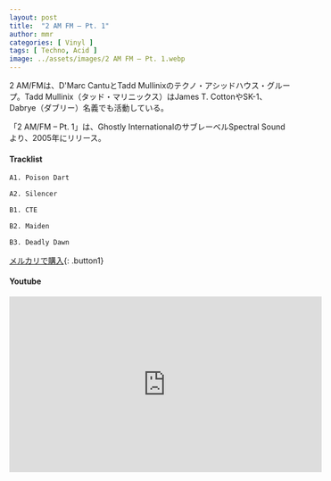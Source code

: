 ```yaml
---
layout: post
title:  "2 AM FM – Pt. 1"
author: mmr
categories: [ Vinyl ]
tags: [ Techno, Acid ]
image: ../assets/images/2 AM FM – Pt. 1.webp
---
```


2 AM/FMは、D'Marc CantuとTadd Mullinixのテクノ・アシッドハウス・グループ。Tadd Mullinix（タッド・マリニックス）はJames T. CottonやSK-1、Dabrye（ダブリー）名義でも活動している。

「2 AM/FM – Pt. 1」は、Ghostly InternationalのサブレーベルSpectral Soundより、2005年にリリース。

#### Tracklist
```md
A1. Poison Dart

A2. Silencer

B1. CTE

B2. Maiden

B3. Deadly Dawn
```

[メルカリで購入](https://jp.mercari.com/item/m78418456240?afid=6142608987){: .button1}

#### Youtube
<iframe width="560" height="315" src="https://www.youtube.com/embed/KJR5RmsdHhY?si=tv2hsHR1eNf2AeFc" title="YouTube video player" frameborder="0" allow="accelerometer; autoplay; clipboard-write; encrypted-media; gyroscope; picture-in-picture; web-share" referrerpolicy="strict-origin-when-cross-origin" allowfullscreen></iframe>